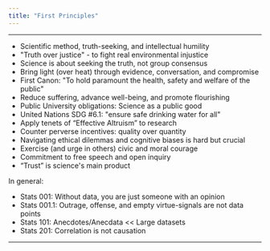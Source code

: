 ```yaml
---
title: "First Principles"
---
```


------

- Scientific method, truth-seeking, and intellectual humility
- "Truth over justice" - to fight real environmental injustice
- Science is about seeking the truth, not group consensus
- Bring light (over heat) through evidence, conversation, and compromise
- First Canon: "To hold paramount the health, safety and welfare of the public"
- Reduce suffering, advance well-being, and promote flourishing
- Public University obligations: Science as a public good
- United Nations SDG #6.1: "ensure safe drinking water for all"
- Apply tenets of “Effective Altruism” to research
- Counter perverse incentives: quality over quantity
- Navigating ethical dilemmas and cognitive biases is hard but crucial
- Exercise (and urge in others) civic and moral courage
- Commitment to free speech and open inquiry
- “Trust” is science's main product

In general:
- Stats 001: Without data, you are just someone with an opinion
- Stats 001.1: Outrage, offense, and empty virtue-signals are not data points
- Stats 101: Anecdotes/Anecdata << Large datasets
- Stats 201: Correlation is not causation

------

